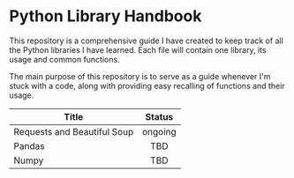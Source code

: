 # Python Library Handbook
This repository is a comprehensive guide I have created to keep track of all the Python libraries I have learned. Each file will contain one library, its usage and common functions.

The main purpose of this repository is to serve as a guide whenever I'm stuck with a code, along with providing easy recalling of functions and their usage.

| Title        | Status           |
| ------------- |:-------------:| 
| Requests and Beautiful Soup      | ongoing |
| Pandas      | TBD      | 
| Numpy | TBD     | 
